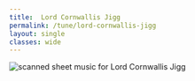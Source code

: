 ```yaml
---
title:  Lord Cornwallis Jigg
permalink: /tune/lord-cornwallis-jigg
layout: single
classes: wide
---
```


<img src="/tune/scan/lord-cornwallis-jigg.jpg" alt="scanned sheet music for Lord Cornwallis Jigg">

